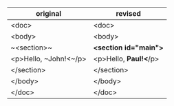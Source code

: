|original|revised|
|--------|-------|
|&lt;doc&gt;|&lt;doc&gt;|
|&lt;body&gt;|&lt;body&gt;|
|~&lt;section&gt;~|**&lt;section id="main"&gt;**|
|&lt;p&gt;Hello, ~John!&lt;~/p&gt;|&lt;p&gt;Hello, **Paul!&lt;**/p&gt;|
|&lt;/section&gt;|&lt;/section&gt;|
|&lt;/body&gt;|&lt;/body&gt;|
|&lt;/doc&gt;|&lt;/doc&gt;|
